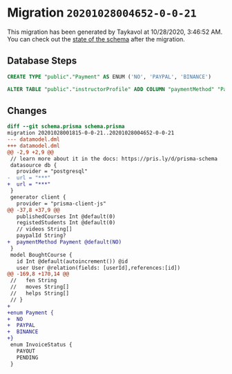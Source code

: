 # Migration `20201028004652-0-0-21`

This migration has been generated by Taykavol at 10/28/2020, 3:46:52 AM.
You can check out the [state of the schema](./schema.prisma) after the migration.

## Database Steps

```sql
CREATE TYPE "public"."Payment" AS ENUM ('NO', 'PAYPAL', 'BINANCE')

ALTER TABLE "public"."instructorProfile" ADD COLUMN "paymentMethod" "Payment"  NOT NULL DEFAULT E'NO'
```

## Changes

```diff
diff --git schema.prisma schema.prisma
migration 20201028001815-0-0-21..20201028004652-0-0-21
--- datamodel.dml
+++ datamodel.dml
@@ -2,9 +2,9 @@
 // learn more about it in the docs: https://pris.ly/d/prisma-schema
 datasource db {
   provider = "postgresql"
-  url = "***"
+  url = "***"
 }
 generator client {
   provider = "prisma-client-js"
@@ -37,8 +37,9 @@
   publishedCourses Int @default(0)
   registedStudents Int @default(0)
   // videos String[]
   paypalId String?
+  paymentMethod Payment @default(NO)
 }
 model BoughtCourse {
   id Int @default(autoincrement()) @id
   user User @relation(fields: [userId],references:[id])
@@ -169,8 +170,14 @@
 //   fen String
 //   moves String[]
 //   helps String[]
 // }
+
+enum Payment {
+  NO
+  PAYPAL
+  BINANCE
+}
 enum InvoiceStatus {
   PAYOUT
   PENDING
 }
```


